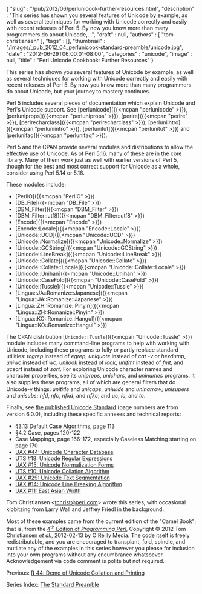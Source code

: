 {
   "slug" : "/pub/2012/06/perlunicook-further-resources.html",
   "description" : "This series has shown you several features of Unicode by example, as well as several techniques for working with Unicode correctly and easily with recent releases of Perl 5. By now you know more than many programmers do about Unicode,...",
   "draft" : null,
   "authors" : [
      "tom-christiansen"
   ],
   "tags" : [],
   "thumbnail" : "/images/_pub_2012_04_perlunicook-standard-preamble/unicode.jpg",
   "date" : "2012-06-29T06:00:01-08:00",
   "categories" : "unicode",
   "image" : null,
   "title" : "Perl Unicode Cookbook: Further Resources"
}



This series has shown you several features of Unicode by example, as well as several techniques for working with Unicode correctly and easily with recent releases of Perl 5. By now you know more than many programmers do about Unicode, but your journey to mastery continues.

Perl 5 includes several pieces of documentation which explain Unicode and Perl's Unicode support. See [perlunicode]({{<mcpan "perlunicode" >}}), [perluniprops]({{<mcpan "perluniprops" >}}), [perlre]({{<mcpan "perlre" >}}), [perlrecharclass]({{<mcpan "perlrecharclass" >}}), [perluniintro]({{<mcpan "perluniintro" >}}), [perlunitut]({{<mcpan "perlunitut" >}}) and [perlunifaq]({{<mcpan "perlunifaq" >}}).

Perl 5 and the CPAN provide several modules and distributions to allow the effective use of Unicode. As of Perl 5.16, many of these are in the core library. Many of them work just as well with earlier versions of Perl 5, though for the best and most correct support for Unicode as a whole, consider using Perl 5.14 or 5.16.

These modules include:

-   [PerlIO]({{<mcpan "PerlIO" >}})
-   [DB\_File]({{<mcpan "DB_File" >}})
-   [DBM\_Filter]({{<mcpan "DBM_Filter" >}})
-   [DBM\_Filter::utf8]({{<mcpan "DBM_Filter::utf8" >}})
-   [Encode]({{<mcpan "Encode" >}})
-   [Encode::Locale]({{<mcpan "Encode::Locale" >}})
-   [Unicode::UCD]({{<mcpan "Unicode::UCD" >}})
-   [Unicode::Normalize]({{<mcpan "Unicode::Normalize" >}})
-   [Unicode::GCString]({{<mcpan "Unicode::GCString" >}})
-   [Unicode::LineBreak]({{<mcpan "Unicode::LineBreak" >}})
-   [Unicode::Collate]({{<mcpan "Unicode::Collate" >}})
-   [Unicode::Collate::Locale]({{<mcpan "Unicode::Collate::Locale" >}})
-   [Unicode::Unihan]({{<mcpan "Unicode::Unihan" >}})
-   [Unicode::CaseFold]({{<mcpan "Unicode::CaseFold" >}})
-   [Unicode::Tussle]({{<mcpan "Unicode::Tussle" >}})
-   [Lingua::JA::Romanize::Japanese]({{<mcpan "Lingua::JA::Romanize::Japanese" >}})
-   [Lingua::ZH::Romanize::Pinyin]({{<mcpan "Lingua::ZH::Romanize::Pinyin" >}})
-   [Lingua::KO::Romanize::Hangul]({{<mcpan "Lingua::KO::Romanize::Hangul" >}})

The CPAN distribution [`Unicode::Tussle`]({{<mcpan "Unicode::Tussle" >}}) module includes many command-line programs to help with working with Unicode, including these programs to fully or partly replace standard utilities: *tcgrep* instead of *egrep*, *uniquote* instead of *cat -v* or *hexdump*, *uniwc* instead of *wc*, *unilook* instead of *look*, *unifmt* instead of *fmt*, and *ucsort* instead of *sort*. For exploring Unicode character names and character properties, see its *uniprops*, *unichars*, and *uninames* programs. It also supplies these programs, all of which are general ﬁlters that do Unicode-y things: *unititle* and *unicaps*; *uniwide* and *uninarrow*; *unisupers* and *unisubs*; *nfd*, *nfc*, *nfkd*, and *nfkc*; and *uc*, *lc*, and *tc*.

Finally, see [the published Unicode Standard](http://unicode.org/standard/standard.html) (page numbers are from version 6.0.0), including these speciﬁc annexes and technical reports:

-   §3.13 Default Case Algorithms, page 113
-   §4.2 Case, pages 120-122
-   Case Mappings, page 166-172, especially Caseless Matching starting on page 170
-   [UAX \#44: Unicode Character Database](http://unicode.org/reports/tr44/)
-   [UTS \#18: Unicode Regular Expressions](http://unicode.org/reports/tr18/)
-   [UAX \#15: Unicode Normalization Forms](http://unicode.org/reports/tr15/)
-   [UTS \#10: Unicode Collation Algorithm](http://unicode.org/reports/tr10/)
-   [UAX \#29: Unicode Text Segmentation](http://unicode.org/reports/tr29/)
-   [UAX \#14: Unicode Line Breaking Algorithm](http://unicode.org/reports/tr14/)
-   [UAX \#11: East Asian Width](http://unicode.org/reports/tr11/)

Tom Christiansen &lt;tchrist@perl.com&gt; wrote this series, with occasional kibbitzing from Larry Wall and Jeﬀrey Friedl in the background.

Most of these examples came from the current edition of the "Camel Book"; that is, from the [4<sup>th</sup> Edition of *Programming Perl*](http://http://shop.oreilly.com/product/9780596004927.do), Copyright © 2012 Tom Christiansen *et al.*, 2012-02-13 by O'Reilly Media. The code itself is freely redistributable, and you are encouraged to transplant, fold, spindle, and mutilate any of the examples in this series however you please for inclusion into your own programs without any encumbrance whatsoever. Acknowledgement via code comment is polite but not required.

Previous: [℞ 44: Demo of Unicode Collation and Printing](/pub/2012/06/perlunicook-demo-of-unicode-collation-and-printing.html)

Series Index: [The Standard Preamble](/pub/2012/04/perlunicook-standard-preamble.html)
